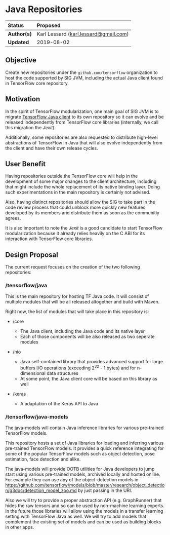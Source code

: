 # Java Repositories
| Status        | Proposed       |
:-------------- |:---------------------------------------------------- |
| **Author(s)** | Karl Lessard (karl.lessard@gmail.com) |
| **Updated**   | 2019-08-02                                           |

## Objective

Create new repositories under the `github.com/tensorflow` organization to host the code supported by SIG JVM, including the
actual Java client found in TensorFlow core repository.

## Motivation

In the spirit of TensorFlow modularization, one main goal of SIG JVM is to migrate [TensorFlow Java client](https://github.com/tensorflow/tensorflow/tree/master/tensorflow/java)
to its own repository so it can evolve and be released independently from TensorFlow core libraries (internally, we call this migration the *Jexit*).

Additionally, some repositories are also requested to distribute high-level abstractions of TensorFlow in Java that will also evolve independently
from the client and have their own release cycles.

## User Benefit

Having repositories outside the TensorFlow core will help in the development of some major changes to the client architecture, including
that might include the whole replacement of its native binding layer. Doing such experimentations in the main repository is certainly not advised.

Also, having distinct repositories should allow the SIG to take part in the code review process that could unblock
more quickly new features developed by its members and distribute them as soon as the communitiy agrees.

It is also important to note the *Jexit* is a good candidate to start TensorFlow modularization because it already relies heavily
on the C ABI for its interaction with TensorFlow core libraries.

## Design Proposal

The current request focuses on the creation of the two following repositories:

### /tensorflow/java

This is the main repository for hosting TF Java code. It will consist of multiple modules that will be all released altogether and build with Maven.

Right now, the list of modules that will take place in this repository is:

* /core
  * The Java client, including the Java code and its native layer
  * Each of those components will be also released as two seperate modules
  
* /nio
  * Java self-contained library that provides advanced support for large buffers I/O operations (exceeding 2<sup>32</sup> - 1 bytes) and
    for n-dimensional data structures
  * At some point, the Java client core will be based on this library as well
  
* /keras
  * A adaptation of the Keras API to Java
  
### /tensorflow/java-models

The java-models will contain Java inference libraries for various pre-trained TensorFlow models. 

This repository hosts a set of Java libraries for loading and inferring various pre-trained TensorFlow models. 
It provides a quick reference integrating for some of the popular TensorFlow models such as object detection, pose estimation, face detection and alike.

The java-models will provide OOTB utilities for Java developers to jump start using various pre-trained models, archived locally and hosted online. 
For example they can use any of the object-detection models in https://github.com/tensorflow/models/blob/master/research/object_detection/g3doc/detection_model_zoo.md by 
just passing in the URI.

Also we will try to provide a proper abstraction API (e.g. GraphRunner)  that hides the raw tensors and so can be used by non-machine learning experts.
In the future those libraries will allow using the models in a transfer learning setting with TensorFlow Java as well. 
We will try to add models that complement the existing set of models and can be used as building blocks in other apps.
